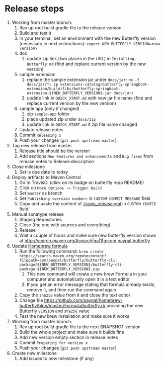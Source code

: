 # Release steps

1. Working from master branch:
   1. Rev up root build.gradle file to the release version
   1. Build and test it
   1. In your terminal, set an environment with the new Butterfly version (necessary in next instructions): `export NEW_BUTTERFLY_VERSION=<new version>`
   1. doc
      1. update zip link (two places in the URL) in `Installing-Butterfly.md` (find and replace current version by the new version)
   1. sample extension
      1. replace the sample extension jar under `docs/jar`: `rm -f docs/jar/*; cp extensions-catalog/butterfly-springboot-extension/build/libs/butterfly-springboot-extension-${NEW_BUTTERFLY_VERSION}.jar docs/jar/`
      1. update link in `QUICK_START.md` with new jar file name (find and replace current version by the new version)
   1. sample app (only if changed)
      1. zip `sample-app` folder
      1. place updated zip under `docs/zip`
      1. update link in `QUICK_START.md` if zip file name changed
   1. Update release notes
   1. Commit `Releasing x`
   1. Push your changes (`git push upstream master`)
1. Tag new release from master
   1. Release title should be the version
   1. Add sections `New Features and enhancements` and `Bug fixes` from release notes to Release description
1. Close milestone
   1. Set is due date to today
1. Deploy artifacts to Maven Central
   1. Go to TravisCI (click on its badge on butterfly repo README)
   1. Click on `More Options -> Trigger Build`
   1. Set `master` as branch
   1. Set `Publishing <version number>` in `CUSTOM COMMIT MESSAGE` field
   1. Copy and paste the content of [.travis_release.yml](.travis_release.yml) in `CUSTOM CONFIG` field
1. Manual sonatype release
   1. Staging Repositories
   1. Close (the one with sources and everything)
   1. Release
   1. Wait a couple of hours and make sure new butterfly version shows at http://search.maven.org/#search|ga|1|g:com.paypal.butterfly
1. Update [Homebrew formula](https://github.com/paypal/homebrew-butterfly/blob/master/Formula/butterfly.rb)
   1. Run the following command: `brew create https://search.maven.org/remotecontent?filepath=com/paypal/butterfly/butterfly-cli-package/${NEW_BUTTERFLY_VERSION}/butterfly-cli-package-${NEW_BUTTERFLY_VERSION}.zip`
      1. This new command will create a new brew Formula in your computer and automatically open it in a text editor
      1. If you get an error message stating that formula already exists, remove it, and then run the command again 
   1. Copy the `sha256` value from it and close the text editor
   1. Change file https://github.com/paypal/homebrew-butterfly/blob/master/Formula/butterfly.rb providing the new Butterfly `VERSION` and `sha256` value
   1. Test the new brew installation and make sure it works 
1. Working from master branch:
   1. Rev up root build.gradle file to the next SNAPSHOT version
   1. Build the whole project and make sure it builds fine
   1. Add new version empty section in release notes
   1. Commit `Preparing for version x`
   1. Push your changes (`git push upstream master`)
1. Create new milestone
   1. Add issues to new milestone (if any)